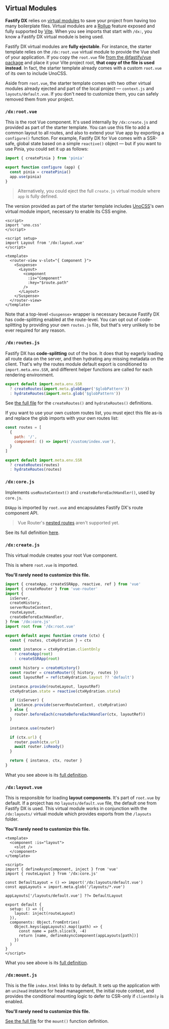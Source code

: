 
## Virtual Modules

**Fastify DX** relies on [virtual modules](https://github.com/rollup/plugins/tree/master/packages/virtual) to save your project from having too many boilerplate files. Virtual modules are a [Rollup](https://rollupjs.org/guide/en/) feature exposed and fully supported by [Vite](https://vitejs.dev/). When you see imports that start with `/dx:`, you know a Fastify DX virtual module is being used.

Fastify DX virtual modules are **fully ejectable**. For instance, the starter template relies on the `/dx:root.vue` virtual module to provide the Vue shell of your application. If you copy the `root.vue` file [from the @fastify/vue package](https://github.com/fastify/fastify-dx/blob/main/packages/fastify-vue/virtual/root.vue) and place it your Vite project root, **that copy of the file is used instead**. In fact, the starter template already comes with a custom `root.vue` of its own to include UnoCSS.

Aside from `root.vue`, the starter template comes with two other virtual modules already ejected and part of the local project — `context.js` and `layouts/default.vue`. If you don't need to customize them, you can safely removed them from your project.

### `/dx:root.vue`

This is the root Vue component. It's used internally by `/dx:create.js` and provided as part of the starter template. You can use this file to add a common layout to all routes, and also to extend your Vue app by exporting a `configure()` function. For example, Fastify DX for Vue comes with a SSR-safe, global state based on a simple `reactive()` object — but if you want to use Pinia, you could set it up as follows:

```js
import { createPinia } from 'pinia'

export function configure (app) {
  const pinia = createPinia()
  app.use(pinia)
}
```

> Alternatively, you could eject the full `create.js` virtual module where `app` is fully defined.

The version provided as part of the starter template includes [UnoCSS](https://github.com/unocss/unocss)'s own virtual module import, necessary to enable its CSS engine.

```vue
<script>
import 'uno.css'
</script>

<script setup>
import Layout from '/dx:layout.vue'
</script>

<template>
  <router-view v-slot="{ Component }">
    <Suspense>
      <Layout>
        <component
          :is="Component"
          :key="$route.path"
        />
      </Layout>
    </Suspense>
  </router-view>
</template>

```

Note that a top-level `<Suspense>` wrapper is necessary because Fastify DX has code-splitting enabled at the route-level. You can opt out of code-splitting by providing your own `routes.js` file, but that's very unlikely to be ever required for any reason.

### `/dx:routes.js`

Fastify DX has **code-splitting** out of the box. It does that by eagerly loading all route data on the server, and then hydrating any missing metadata on the client. That's why the routes module default export is conditioned to `import.meta.env.SSR`, and different helper functions are called for each rendering environment.

```js
export default import.meta.env.SSR
  ? createRoutes(import.meta.globEager('$globPattern'))
  : hydrateRoutes(import.meta.glob('$globPattern'))
```

See [the full file](https://github.com/fastify/fastify-dx/blob/main/packages/fastify-vue/virtual/routes.js) for the `createRoutes()` and `hydrateRoutes()` definitions. 

If you want to use your own custom routes list, you must eject this file as-is and replace the glob imports with your own routes list:

```js
const routes = [
  { 
    path: '/', 
    component: () => import('/custom/index.vue'),
  }
]

export default import.meta.env.SSR
  ? createRoutes(routes)
  : hydrateRoutes(routes)
````

### `/dx:core.js`

Implements `useRouteContext()` and `createBeforeEachHandler()`, used by `core.js`.

`DXApp` is imported by `root.vue` and encapsulates Fastify DX's route component API.

> Vue Router's [nested routes](https://router.vuejs.org/guide/essentials/nested-routes.html) aren't supported yet.

See its full definition [here](https://github.com/fastify/fastify-dx/blob/main/packages/fastify-vue/virtual/core.js).

### `/dx:create.js`

This virtual module creates your root Vue component. 

This is where `root.vue` is imported.

<b>You'll rarely need to customize this file.</b>

```js
import { createApp, createSSRApp, reactive, ref } from 'vue'
import { createRouter } from 'vue-router'
import {
  isServer,
  createHistory,
  serverRouteContext,
  routeLayout,
  createBeforeEachHandler,
} from '/dx:core.js'
import root from '/dx:root.vue'

export default async function create (ctx) {
  const { routes, ctxHydration } = ctx

  const instance = ctxHydration.clientOnly
    ? createApp(root)
    : createSSRApp(root)

  const history = createHistory()
  const router = createRouter({ history, routes })
  const layoutRef = ref(ctxHydration.layout ?? 'default')

  instance.provide(routeLayout, layoutRef)
  ctxHydration.state = reactive(ctxHydration.state)

  if (isServer) {
    instance.provide(serverRouteContext, ctxHydration)
  } else {
    router.beforeEach(createBeforeEachHandler(ctx, layoutRef))
  }

  instance.use(router)

  if (ctx.url) {
    router.push(ctx.url)
    await router.isReady()
  }

  return { instance, ctx, router }
}
```

What you see above is its [full definition](https://github.com/fastify/fastify-dx/blob/main/packages/fastify-vue/virtual/create.js).

### `/dx:layout.vue`

This is responsible for loading **layout components**. It's part of `root.vue` by default. If a project has no `layouts/default.vue` file, the default one from Fastify DX is used. This virtual module works in conjunction with the `/dx:layouts/` virtual module which provides exports from the `/layouts` folder.

<b>You'll rarely need to customize this file.</b>

```vue
<template>
  <component :is="layout">
    <slot />
  </component>
</template>

<script>
import { defineAsyncComponent, inject } from 'vue'
import { routeLayout } from '/dx:core.js'

const DefaultLayout = () => import('/dx:layouts/default.vue')
const appLayouts = import.meta.glob('/layouts/*.vue')

appLayouts['/layouts/default.vue'] ??= DefaultLayout

export default {
  setup: () => ({
    layout: inject(routeLayout)
  }),
  components: Object.fromEntries(
    Object.keys(appLayouts).map((path) => {
      const name = path.slice(9, -4)
      return [name, defineAsyncComponent(appLayouts[path])]
    })
  )
}
</script>
```

What you see above is its [full definition](https://github.com/fastify/fastify-dx/blob/main/packages/fastify-vue/virtual/layout.vue).

### `/dx:mount.js`

This is the file `index.html` links to by default. It sets up the application with an `unihead` instance for head management, the initial route context, and provides the conditional mounting logic to defer to CSR-only if `clientOnly` is enabled.

<b>You'll rarely need to customize this file.</b>

[See the full file](https://github.com/fastify/fastify-dx/blob/main/packages/fastify-vue/virtual/mount.js) for the `mount()` function definition.
